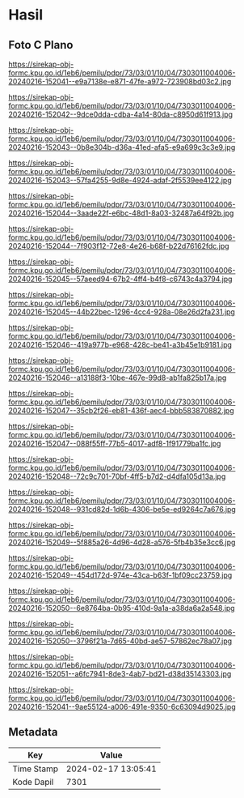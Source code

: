 # Hasil

## Foto C Plano

https://sirekap-obj-formc.kpu.go.id/1eb6/pemilu/pdpr/73/03/01/10/04/7303011004006-20240216-152041--e9a7138e-e871-47fe-a972-723908bd03c2.jpg

https://sirekap-obj-formc.kpu.go.id/1eb6/pemilu/pdpr/73/03/01/10/04/7303011004006-20240216-152042--9dce0dda-cdba-4a14-80da-c8950d61f913.jpg

https://sirekap-obj-formc.kpu.go.id/1eb6/pemilu/pdpr/73/03/01/10/04/7303011004006-20240216-152043--0b8e304b-d36a-41ed-afa5-e9a699c3c3e9.jpg

https://sirekap-obj-formc.kpu.go.id/1eb6/pemilu/pdpr/73/03/01/10/04/7303011004006-20240216-152043--57fa4255-9d8e-4924-adaf-2f5539ee4122.jpg

https://sirekap-obj-formc.kpu.go.id/1eb6/pemilu/pdpr/73/03/01/10/04/7303011004006-20240216-152044--3aade22f-e6bc-48d1-8a03-32487a64f92b.jpg

https://sirekap-obj-formc.kpu.go.id/1eb6/pemilu/pdpr/73/03/01/10/04/7303011004006-20240216-152044--7f903f12-72e8-4e26-b68f-b22d76162fdc.jpg

https://sirekap-obj-formc.kpu.go.id/1eb6/pemilu/pdpr/73/03/01/10/04/7303011004006-20240216-152045--57aeed94-67b2-4ff4-b4f8-c6743c4a3794.jpg

https://sirekap-obj-formc.kpu.go.id/1eb6/pemilu/pdpr/73/03/01/10/04/7303011004006-20240216-152045--44b22bec-1296-4cc4-928a-08e26d2fa231.jpg

https://sirekap-obj-formc.kpu.go.id/1eb6/pemilu/pdpr/73/03/01/10/04/7303011004006-20240216-152046--419a977b-e968-428c-be41-a3b45e1b9181.jpg

https://sirekap-obj-formc.kpu.go.id/1eb6/pemilu/pdpr/73/03/01/10/04/7303011004006-20240216-152046--a13188f3-10be-467e-99d8-ab1fa825b17a.jpg

https://sirekap-obj-formc.kpu.go.id/1eb6/pemilu/pdpr/73/03/01/10/04/7303011004006-20240216-152047--35cb2f26-eb81-436f-aec4-bbb583870882.jpg

https://sirekap-obj-formc.kpu.go.id/1eb6/pemilu/pdpr/73/03/01/10/04/7303011004006-20240216-152047--088f55ff-77b5-4017-adf8-1f91779ba1fc.jpg

https://sirekap-obj-formc.kpu.go.id/1eb6/pemilu/pdpr/73/03/01/10/04/7303011004006-20240216-152048--72c9c701-70bf-4ff5-b7d2-d4dfa105d13a.jpg

https://sirekap-obj-formc.kpu.go.id/1eb6/pemilu/pdpr/73/03/01/10/04/7303011004006-20240216-152048--931cd82d-1d6b-4306-be5e-ed9264c7a676.jpg

https://sirekap-obj-formc.kpu.go.id/1eb6/pemilu/pdpr/73/03/01/10/04/7303011004006-20240216-152049--5f885a26-4d96-4d28-a576-5fb4b35e3cc6.jpg

https://sirekap-obj-formc.kpu.go.id/1eb6/pemilu/pdpr/73/03/01/10/04/7303011004006-20240216-152049--454d172d-974e-43ca-b63f-1bf09cc23759.jpg

https://sirekap-obj-formc.kpu.go.id/1eb6/pemilu/pdpr/73/03/01/10/04/7303011004006-20240216-152050--6e8764ba-0b95-410d-9a1a-a38da6a2a548.jpg

https://sirekap-obj-formc.kpu.go.id/1eb6/pemilu/pdpr/73/03/01/10/04/7303011004006-20240216-152050--3796f21a-7d65-40bd-ae57-57862ec78a07.jpg

https://sirekap-obj-formc.kpu.go.id/1eb6/pemilu/pdpr/73/03/01/10/04/7303011004006-20240216-152051--a6fc7941-8de3-4ab7-bd21-d38d35143303.jpg

https://sirekap-obj-formc.kpu.go.id/1eb6/pemilu/pdpr/73/03/01/10/04/7303011004006-20240216-152041--9ae55124-a006-491e-9350-6c63094d9025.jpg


## Metadata

| Key        | Value               |
| ---------- | ------------------- |
| Time Stamp | 2024-02-17 13:05:41 |
| Kode Dapil | 7301                |



